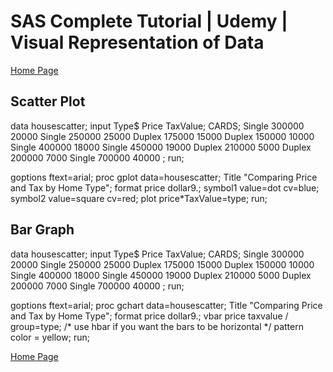 # SAS Complete Tutorial | Udemy | Visual Representation of Data

[Home Page](https://github.com/JoeWadford/SAS-Complete-Tutorial)

## Scatter Plot

data housescatter;
input Type$ Price TaxValue;
CARDS;
Single 300000 20000
Single 250000 25000
Duplex 175000 15000
Duplex 150000 10000
Single 400000 18000
Single 450000 19000
Duplex 210000 5000
Duplex 200000 7000
Single 700000 40000
; 
run;

goptions ftext=arial;
proc gplot data=housescatter;
Title "Comparing Price and Tax by Home Type";
format price dollar9.;
symbol1 value=dot cv=blue;
symbol2 value=square cv=red;
plot price*TaxValue=type;
run;

## Bar Graph

data housescatter;
input Type$ Price TaxValue;
CARDS;
Single 300000 20000
Single 250000 25000
Duplex 175000 15000
Duplex 150000 10000
Single 400000 18000
Single 450000 19000
Duplex 210000 5000
Duplex 200000 7000
Single 700000 40000
; 
run;

goptions ftext=arial;
proc gchart data=housescatter;
Title "Comparing Price and Tax by Home Type";
format price dollar9.;
vbar price taxvalue / group=type;
/* use hbar if you want the bars to be horizontal */
pattern color = yellow;
run;

[Home Page](https://github.com/JoeWadford/SAS-Complete-Tutorial)